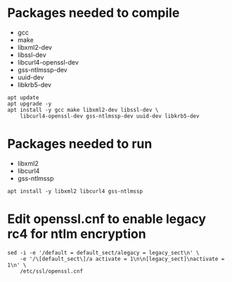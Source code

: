 # Packages needed to compile
* gcc
* make
* libxml2-dev
* libssl-dev
* libcurl4-openssl-dev
* gss-ntlmssp-dev
* uuid-dev
* libkrb5-dev
```
apt update
apt upgrade -y
apt install -y gcc make libxml2-dev libssl-dev \
    libcurl4-openssl-dev gss-ntlmssp-dev uuid-dev libkrb5-dev
```

# Packages needed to run
* libxml2
* libcurl4
* gss-ntlmssp
```
apt install -y libxml2 libcurl4 gss-ntlmssp
```

# Edit openssl.cnf to enable legacy rc4 for ntlm encryption
```
sed -i -e '/default = default_sect/alegacy = legacy_sect\n' \
    -e '/\[default_sect\]/a activate = 1\n\n[legacy_sect]\nactivate = 1\n' \
    /etc/ssl/openssl.cnf
```